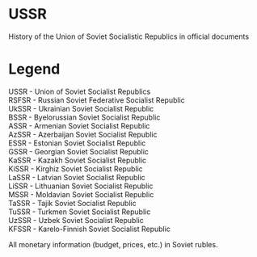 # USSR
History of the Union of Soviet Socialistic Republics in official documents

# Legend
USSR - Union of Soviet Socialist Republics\
RSFSR - Russian Soviet Federative Socialist Republic\
UkSSR - Ukrainian Soviet Socialist Republic\
BSSR - Byelorussian Soviet Socialist Republic\
ASSR - Armenian Soviet Socialist Republic\
AzSSR - Azerbaijan Soviet Socialist Republic\
ESSR - Estonian Soviet Socialist Republic\
GSSR - Georgian Soviet Socialist Republic\
KaSSR - Kazakh Soviet Socialist Republic\
KiSSR - Kirghiz Soviet Socialist Republic\
LaSSR - Latvian Soviet Socialist Republic\
LiSSR - Lithuanian Soviet Socialist Republic\
MSSR - Moldavian Soviet Socialist Republic\
TaSSR - Tajik Soviet Socialist Republic\
TuSSR - Turkmen Soviet Socialist Republic\
UzSSR - Uzbek Soviet Socialist Republic\
KFSSR - Karelo-Finnish Soviet Socialist Republic

All monetary information (budget, prices, etc.) in Soviet rubles.

